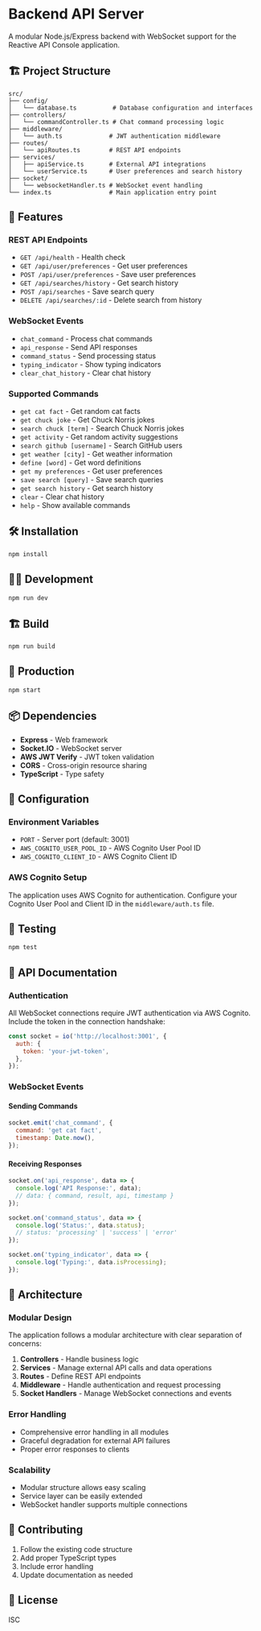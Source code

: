 # Backend API Server

A modular Node.js/Express backend with WebSocket support for the Reactive API Console application.

## 🏗️ Project Structure

```
src/
├── config/
│   └── database.ts          # Database configuration and interfaces
├── controllers/
│   └── commandController.ts # Chat command processing logic
├── middleware/
│   └── auth.ts             # JWT authentication middleware
├── routes/
│   └── apiRoutes.ts        # REST API endpoints
├── services/
│   ├── apiService.ts       # External API integrations
│   └── userService.ts      # User preferences and search history
├── socket/
│   └── websocketHandler.ts # WebSocket event handling
└── index.ts                # Main application entry point
```

## 🚀 Features

### REST API Endpoints

- `GET /api/health` - Health check
- `GET /api/user/preferences` - Get user preferences
- `POST /api/user/preferences` - Save user preferences
- `GET /api/searches/history` - Get search history
- `POST /api/searches` - Save search query
- `DELETE /api/searches/:id` - Delete search from history

### WebSocket Events

- `chat_command` - Process chat commands
- `api_response` - Send API responses
- `command_status` - Send processing status
- `typing_indicator` - Show typing indicators
- `clear_chat_history` - Clear chat history

### Supported Commands

- `get cat fact` - Get random cat facts
- `get chuck joke` - Get Chuck Norris jokes
- `search chuck [term]` - Search Chuck Norris jokes
- `get activity` - Get random activity suggestions
- `search github [username]` - Search GitHub users
- `get weather [city]` - Get weather information
- `define [word]` - Get word definitions
- `get my preferences` - Get user preferences
- `save search [query]` - Save search queries
- `get search history` - Get search history
- `clear` - Clear chat history
- `help` - Show available commands

## 🛠️ Installation

```bash
npm install
```

## 🏃‍♂️ Development

```bash
npm run dev
```

## 🏗️ Build

```bash
npm run build
```

## 🚀 Production

```bash
npm start
```

## 📦 Dependencies

- **Express** - Web framework
- **Socket.IO** - WebSocket server
- **AWS JWT Verify** - JWT token validation
- **CORS** - Cross-origin resource sharing
- **TypeScript** - Type safety

## 🔧 Configuration

### Environment Variables

- `PORT` - Server port (default: 3001)
- `AWS_COGNITO_USER_POOL_ID` - AWS Cognito User Pool ID
- `AWS_COGNITO_CLIENT_ID` - AWS Cognito Client ID

### AWS Cognito Setup

The application uses AWS Cognito for authentication. Configure your Cognito User Pool and Client ID in the `middleware/auth.ts` file.

## 🧪 Testing

```bash
npm test
```

## 📝 API Documentation

### Authentication

All WebSocket connections require JWT authentication via AWS Cognito. Include the token in the connection handshake:

```javascript
const socket = io('http://localhost:3001', {
  auth: {
    token: 'your-jwt-token',
  },
});
```

### WebSocket Events

#### Sending Commands

```javascript
socket.emit('chat_command', {
  command: 'get cat fact',
  timestamp: Date.now(),
});
```

#### Receiving Responses

```javascript
socket.on('api_response', data => {
  console.log('API Response:', data);
  // data: { command, result, api, timestamp }
});

socket.on('command_status', data => {
  console.log('Status:', data.status);
  // status: 'processing' | 'success' | 'error'
});

socket.on('typing_indicator', data => {
  console.log('Typing:', data.isProcessing);
});
```

## 🔄 Architecture

### Modular Design

The application follows a modular architecture with clear separation of concerns:

1. **Controllers** - Handle business logic
2. **Services** - Manage external API calls and data operations
3. **Routes** - Define REST API endpoints
4. **Middleware** - Handle authentication and request processing
5. **Socket Handlers** - Manage WebSocket connections and events

### Error Handling

- Comprehensive error handling in all modules
- Graceful degradation for external API failures
- Proper error responses to clients

### Scalability

- Modular structure allows easy scaling
- Service layer can be easily extended
- WebSocket handler supports multiple connections

## 🤝 Contributing

1. Follow the existing code structure
2. Add proper TypeScript types
3. Include error handling
4. Update documentation as needed

## 📄 License

ISC
